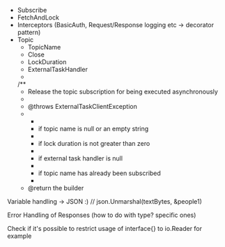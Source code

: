 - Subscribe
- FetchAndLock
- Interceptors (BasicAuth, Request/Response logging etc -> decorator pattern)
- Topic
  - TopicName
  - Close
  - LockDuration
  - ExternalTaskHandler
  -
   /**
    * Release the topic subscription for being executed asynchronously
    *
    * @throws ExternalTaskClientException
    * <ul>
    *   <li> if topic name is null or an empty string
    *   <li> if lock duration is not greater than zero
    *   <li> if external task handler is null
    *   <li> if topic name has already been subscribed
    * </ul>
    * @return the builder


Variable handling -> JSON :)
// json.Unmarshal(textBytes, &people1)


Error Handling of Responses (how to do with type? specific ones)

Check if it's possible to restrict usage of interface{} to io.Reader for example
